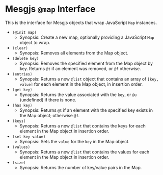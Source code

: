 # Mesgjs `@map` Interface

This is the interface for Mesgjs objects that wrap JavaScript `Map` instances.

* `(@init map)`
  * Synopsis: Create a new map, optionally providing a JavaScript `Map` object to wrap.
* `(clear)`
  * Synopsis: Removes all elements from the Map object.  
* `(delete key)`
  * Synopsis: Removes the specified element from the Map object by key. Returns `@t` if an element was removed, or `@f` otherwise.
* `(entries)`
  * Synopsis: Returns a new `@list` object that contains an array of `[key, value]` for each element in the Map object, in insertion order.  
* `(get key)`
  * Synopsis: Returns the value associated with the `key`, or `@u` (undefined) if there is none.
* `(has key)`
  * Synopsis: Returns `@t` if an element with the specified key exists in the Map object; otherwise `@f`.
* `(keys)`
  * Synopsis: Returns a new `@list` that contains the keys for each element in the Map object in insertion order.
* `(set key value)`
  * Synopsis: Sets the `value` for the `key` in the Map object.
* `(values)`
  * Synopsis: Returns a new `@list` that contains the values for each element in the Map object in insertion order.
* `(size)`
  * Synopsis: Returns the number of key/value pairs in the Map.